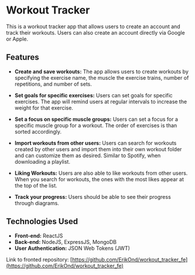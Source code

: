 # Workout Tracker

This is a workout tracker app that allows users to create an account and track their workouts. Users can also create an account directly via Google or Apple.

## Features

- **Create and save workouts:** The app allows users to create workouts by specifying the exercise name, the muscle the exercise trains, number of repetitions, and number of sets.

- **Set goals for specific exercises:** Users can set goals for specific exercises. The app will remind users at regular intervals to increase the weight for that exercise.

- **Set a focus on specific muscle groups:** Users can set a focus for a specific muscle group for a workout. The order of exercises is than sorted accordingly.

- **Import workouts from other users:** Users can search for workouts created by other users and import them into their own workout folder and can customize them as desired. Similar to Spotify, when downloading a playlist.

- **Liking Workouts:** Users are also able to like workouts from other users. When you search for workouts, the ones with the most likes appear at the top of the list.

- **Track your progress:** Users should be able to see their progress through diagrams.

## Technologies Used

- **Front-end:** ReactJS
- **Back-end:** NodeJS, ExpressJS, MongoDB
- **User Authentication:** JSON Web Tokens (JWT)

Link to fronted repository: [https://github.com/ErikOnd/workout_tracker_fe](https://github.com/ErikOnd/workout_tracker_fe)
